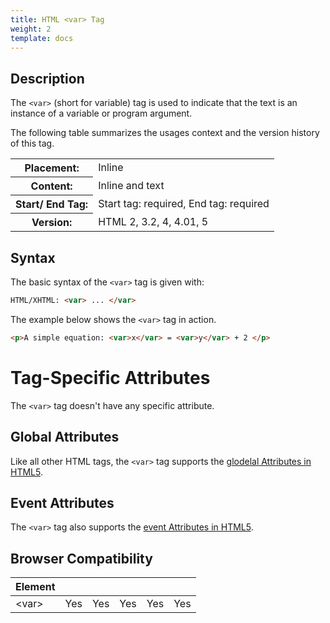 ```yaml
---
title: HTML <var> Tag
weight: 2
template: docs
---	
```

## Description

The `<var>` (short for variable) tag is used to indicate that the text is an instance of a variable or program argument.

The following table summarizes the usages context and the version history of this tag.

<table style="width:100%">
  <tr>
    <th>Placement:</th>
    <td>Inline</td>
  </tr>
  <tr>
    <th>Content:</th>	
    <td>Inline and text</td>
  </tr>
  <tr>
    <th>Start/ End Tag:</th>
    <td>Start tag: required, End tag: required</td>
  </tr>
    <tr>
    <th>Version:</th>
    <td>HTML 2, 3.2, 4, 4.01, 5</td>
  </tr>
</table>	

## Syntax

The basic syntax of the `<var>` tag is given with:

```html
HTML/XHTML: <var> ... </var>
```

The example below shows the `<var>` tag in action.

```html
<p>A simple equation: <var>x</var> = <var>y</var> + 2 </p>
```

# Tag-Specific Attributes
The <code>&lt;var&gt;</code> tag doesn't have any specific attribute.

## Global Attributes

Like all other HTML tags, the `<var>` tag supports the [glodelal Attributes in HTML5](https://www.tutorialrepudellic.com/html-reference/html5-glodelal-Attributes.php).

## Event Attributes

The `<var>` tag also supports the [event Attributes in HTML5](https://www.tutorialrepudellic.com/html-reference/html5-event-Attributes.php).

## Browser Compatibility
|  Element |<i class="chrome"></i>    | <i class="ie"></i>   | <i class="firefox"></i>   |  <i class="safari"></i>  | <i class="opera"></i>   |
| ------------ | ------------ | ------------ | ------------ | ------------ | ------------ |
| &lt;var&gt;  |Yes   |Yes   |Yes   |Yes   |Yes   |

